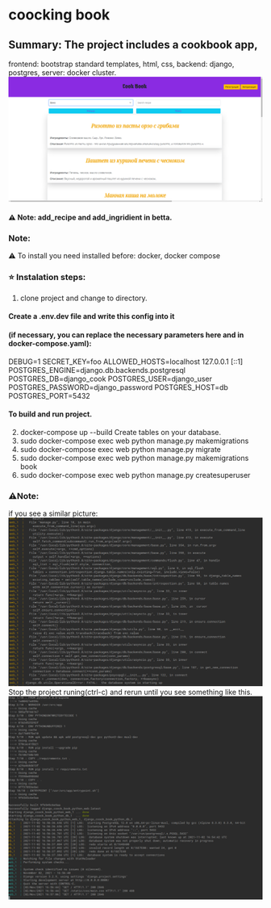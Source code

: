 # coocking book
## Summary: The project includes a cookbook app, 
frontend: bootstrap standard templates, html, css, 
backend: django, postgres, 
server: docker cluster.
![Alt text](./13.png)
#### :warning: Note: add_recipe and add_ingridient in betta.

### Note:
:warning: To install you need installed before: docker, docker compose

### :star: Instalation steps:
1) clone project and change to directory.
#### Create a .env.dev file and write this config into it
#### (if necessary, you can replace the necessary parameters here and in docker-compose.yaml):
DEBUG=1
SECRET_KEY=foo
ALLOWED_HOSTS=localhost 127.0.0.1 [::1]
POSTGRES_ENGINE=django.db.backends.postgresql
POSTGRES_DB=django_cook
POSTGRES_USER=django_user
POSTGRES_PASSWORD=django_password
POSTGRES_HOST=db
POSTGRES_PORT=5432
#### To build and run project.
2) docker-compose up --build
Create tables on your database.
3) sudo docker-compose exec web python manage.py makemigrations
4) sudo docker-compose exec web python manage.py migrate
5) sudo docker-compose exec web python manage.py makemigrations book
6) sudo docker-compose exec web python manage.py createsuperuser
### :warning:Note: 
if you see a similar picture:
![Alt text](./12.png)
Stop the project runing(ctrl-c) and rerun 
until you see something like this.
![Alt text](./11.png)
